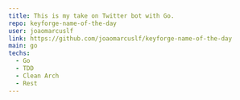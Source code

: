 ```yaml
---
title: This is my take on Twitter bot with Go.
repo: keyforge-name-of-the-day
user: joaomarcuslf
link: https://github.com/joaomarcuslf/keyforge-name-of-the-day
main: go
techs:
  - Go
  - TDD
  - Clean Arch
  - Rest
---
```

